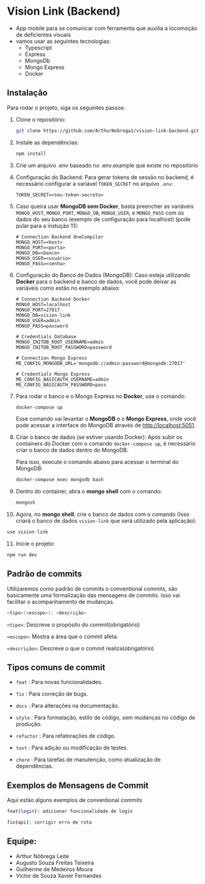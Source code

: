# Vision Link (Backend)

- App mobile para se comunicar com ferramenta que auxilia a locomoção de deficientes visuais
- vamos usar as seguintes tecnologias: 
   - Typescript
   - Express
   - MongoDb
   - Mongo Express
   - Docker

## Instalação
Para rodar o projeto, siga os seguintes passos:

1. Clone o repositório:
   ```bash
   git clone https://github.com/ArthurNobrega1/vision-link-backend.git
   ```
2. Instale as dependências:
   ```bash
   npm install
   ```
3. Crie um arquivo .env baseado no .env.example que existe no repositório
4. Configuração do Backend:
   Para gerar tokens de sessão no backend, é necessário configurar a variável `TOKEN_SECRET` no arquivo `.env`:
   ```env
   TOKEN_SECRET=<seu-token-secreto>
   ```
5. Caso queira usar **MongoDB sem Docker**, basta preencher as variáveis `MONGO_HOST`, `MONGO_PORT`, `MONGO_DB`, `MONGO_USER`, e `MONGO_PASS` com os dados do seu banco (exemplo de configuração para localhost) (pode pular para a instução 11):
   ```env
   # Connection Backend OneCompiler
   MONGO_HOST=<host>
   MONGO_PORT=<porta>
   MONGO_DB=<banco>
   MONGO_USER=<usuário>
   MONGO_PASS=<senha>
   ```
6. Configuração do Banco de Dados (MongoDB):
   Caso esteja utilizando **Docker** para o backend e banco de dados, você pode deixar as variáveis como estão no exemplo abaixo:
   ```env
   # Connection Backend Docker
   MONGO_HOST=localhost
   MONGO_PORT=27017
   MONGO_DB=vision-link
   MONGO_USER=admin
   MONGO_PASS=password

   # Credentials Database
   MONGO_INITDB_ROOT_USERNAME=admin
   MONGO_INITDB_ROOT_PASSWORD=password

   # Connection Mongo Express
   ME_CONFIG_MONGODB_URL='mongodb://admin:password@mongodb:27017'

   # Credentials Mongo Express
   ME_CONFIG_BASICAUTH_USERNAME=admin
   ME_CONFIG_BASICAUTH_PASSWORD=pass
   ```
7. Para rodar o banco e o Mongo Express no **Docker**, use o comando:
   ```bash
   docker-compose up
   ```
   Esse comando vai levantar o **MongoDB** e o **Mongo Express**, onde você pode acessar a interface do MongoDB através de [http://localhost:5051](http://localhost:5051).
8. Criar o banco de dados (se estiver usando Docker):
   Após subir os containers do Docker com o comando `docker-compose up`, é necessário criar o banco de dados dentro do MongoDB.
   
   Para isso, execute o comando abaixo para acessar o terminal do MongoDB:
   ```bash
   docker-compose exec mongodb bash
   ```
9. Dentro do container, abra o **mongo shell** com o comando:
   ```bash
   mongosh
   ```
10. Agora, no **mongo shell**, crie o banco de dados com o comando (Isso criará o banco de dados `vision-link` que será utilizado pela aplicação):
   ```js
   use vision-link
   ```
11. Inicie o projeto:
   ```bash
   npm run dev
   ```

## Padrão de commits
Utilizaremos como padrão de commits o conventional commits, são basicamente uma formalização das mensagens de commits. Isso vai facilitar o acompanhamento de mudanças.

````sh
<tipo>(<escopo>): <descrição>
````

`<tipo>`: Descreve o propósito do commit(obrigatório)

`<escopo>`: Mostra a área que o commit afeta.

`<descrição>`: Descreve o que o commit realiza(obrigatório)
    

## Tipos comuns de commit 

- `feat` : Para novas funcionalidades.

- `fix` : Para correção de bugs.

- `docs` : Para alterações na documentação.

- `style` : Para formatação, estilo de código, sem mudanças no código de produção.

- `refactor` : Para refatorações de código.

- `test` : Para adição ou modificação de testes.

- `chore` : Para tarefas de manutenção, como atualização de dependências.

## Exemplos de Mensagens de Commit
Aqui estão alguns exemplos de conventional commits

```sh
feat(login): adicionar funcionalidade de login 
```
```sh
fix(api): corrigir erro de rota 
```
## Equipe:

- Arthur Nóbrega Leite
- Augusto Souza Freitas Teixeira
- Guilherme de Medeiros Moura
- Victor de Souza Xavier Fernandes 
